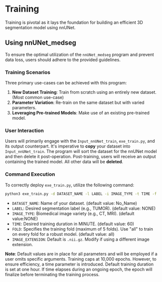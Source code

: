 # Training

Training is pivotal as it lays the foundation for building an efficient 3D segmentation model using nnUNet.

## Using nnUNet_medseg

To ensure the optimal utilization of the `nnUNet_medseg` program and prevent data loss, users should adhere to the provided guidelines.

### Training Scenarios

Three primary use-cases can be achieved with this program:

1. **New Dataset Training**: Train from scratch using an entirely new dataset. (Most common use-case)
2. **Parameter Variation**: Re-train on the same dataset but with varied parameters.
3. **Leveraging Pre-trained Models**: Make use of an existing pre-trained model.

### User Interaction

Users will primarily engage with the `Input_nnUNet_train`, `exe_train.py`, and its output counterpart. It's imperative to **copy** your dataset into `Input_nnUNet_train`. The program will sort the dataset for the nnUNet model and then delete it post-operation. Post-training, users will receive an output containing the trained model. All other data will be **deleted**.

### Command Execution

To correctly deploy `exe_train.py`, utilize the following command:

```bash
python3 exe_train.py -d DATASET_NAME -l LABEL -i IMAGE_TYPE -t TIME -f FOLD -e IMAGE_EXTENSION
```



- `DATASET_NAME`: Name of your dataset. (default value: No_Name)
- `LABEL`: Desired segmentation label (e.g., TUMOR). (default value: NONE)
- `IMAGE_TYPE`: Biomedical image variety (e.g., CT, MRI). (default value:NONE)
- `TIME`: Desired training duration in MINUTE. (default value: 60)
- `FOLD`: Specifies the training fold (maximum of 5 folds). Use "all" to train on every fold for a robust model. (default value: all)
- `IMAGE_EXTENSION`: Default is `.nii.gz`. Modify if using a different image extension. 

**Note**: Default values are in place for all parameters and will be employed if a user omits specific arguments. Training caps at 10,000 epochs. However, to ensure efficiency, a time parameter is introduced. Default training duration is set at one hour. If time elapses during an ongoing epoch, the epoch will finalize before terminating the training process.
